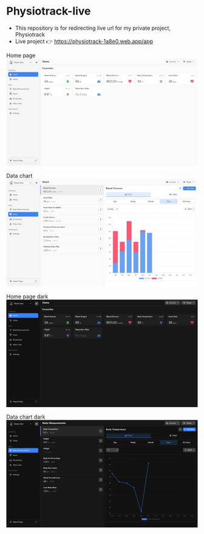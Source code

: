 # Physiotrack-live

- This repository is for redirecting live url for my private project, Physiotrack 
- Live project 👉 https://physiotrack-1a8e0.web.app/app

Home page 
![Home page](https://github.com/YakuBrangJa/Physiotrack-live/blob/main/home_light.jpeg?raw=true)

Data chart
![Data chart](https://github.com/YakuBrangJa/Physiotrack-live/blob/main/data_chart_light.jpeg?raw=true)

Home page dark
![Home page](https://github.com/YakuBrangJa/Physiotrack-live/blob/main/home_dark.jpeg?raw=true)

Data chart dark
![Data chart](https://github.com/YakuBrangJa/Physiotrack-live/blob/main/data_chart_dark.jpeg?raw=true)
